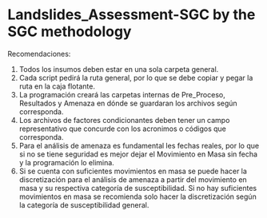 # Landslides_Assessment-SGC by the SGC methodology

Recomendaciones:

1. Todos los insumos deben estar en una sola carpeta general.
2. Cada script pedirá la ruta general, por lo que se debe copiar y pegar la ruta en la caja flotante.
3. La programación creará las carpetas internas de Pre_Proceso, Resultados y Amenaza en dónde se guardaran los archivos según corresponda.
4. Los archivos de factores condicionantes deben tener un campo representativo que concurde con los acronimos o códigos que corresponda.
5. Para el análisis de amenaza es fundamental les fechas reales, por lo que si no se tiene seguridad es mejor dejar el Movimiento en Masa sin fecha y la programación lo elimina.
6. Si se cuenta con suficientes movimientos en masa se puede hacer la discretización para el análisis de amenaza a partir del movimiento en masa y su respectiva categoría de susceptibilidad. Si no hay suficientes movimientos en masa se recomienda solo hacer la discretización según la categoría de susceptibilidad general.
